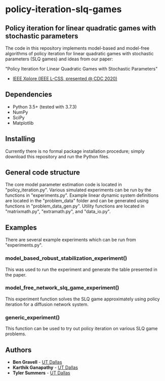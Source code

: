 # policy-iteration-slq-games
## Policy iteration for linear quadratic games with stochastic parameters

The code in this repository implements model-based and model-free algorithms of policy iteration for linear quadratic games with stochastic parameters (SLQ games) and ideas from our paper:

"Policy Iteration for Linear Quadratic Games with Stochastic Parameters"
* [IEEE Xplore (IEEE L-CSS, presented @ CDC 2020)](https://ieeexplore.ieee.org/document/9115001)


## Dependencies
* Python 3.5+ (tested with 3.7.3)
* NumPy
* SciPy
* Matplotlib

## Installing
Currently there is no formal package installation procedure; simply download this repository and run the Python files.

## General code structure
The core model parameter estimation code is located in "policy_iteration.py". Various simulated experiments can be run by the functions in "experiments.py". Example linear dynamic system definitions are located in the "problem_data" folder and can be generated using functions in "problem_data_gen.py". Utility functions are located in "matrixmath.py", "extramath.py", and "data_io.py".

## Examples
There are several example experiments which can be run from "experiments.py".

### model_based_robust_stabilization_experiment()
This was used to run the experiment and generate the table presented in the paper.

### model_free_network_slq_game_experiment()
This experiment function solves the SLQ game approximately using policy iteration for a diffusion network system.

### generic_experiment()
This function can be used to try out policy iteration on various SLQ game problems.


## Authors
* **Ben Gravell** - [UT Dallas](https://sites.google.com/view/ben-gravell/home)
* **Karthik Ganapathy** - [UT Dallas](http://www.utdallas.edu/~tyler.summers/)
* **Tyler Summers** - [UT Dallas](http://www.utdallas.edu/~tyler.summers/)
